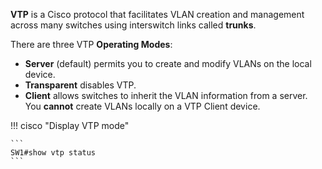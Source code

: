 **VTP** is a Cisco protocol that facilitates VLAN creation and management across many switches using interswitch links called **trunks**.

There are three VTP **Operating Modes**:

- **Server** (default) permits you to create and modify VLANs on the local device.
- **Transparent** disables VTP.
- **Client** allows switches to inherit the VLAN information from a server. You **cannot** create VLANs locally on a VTP Client device.

!!! cisco "Display VTP mode"

    ```
    SW1#show vtp status
    ```

